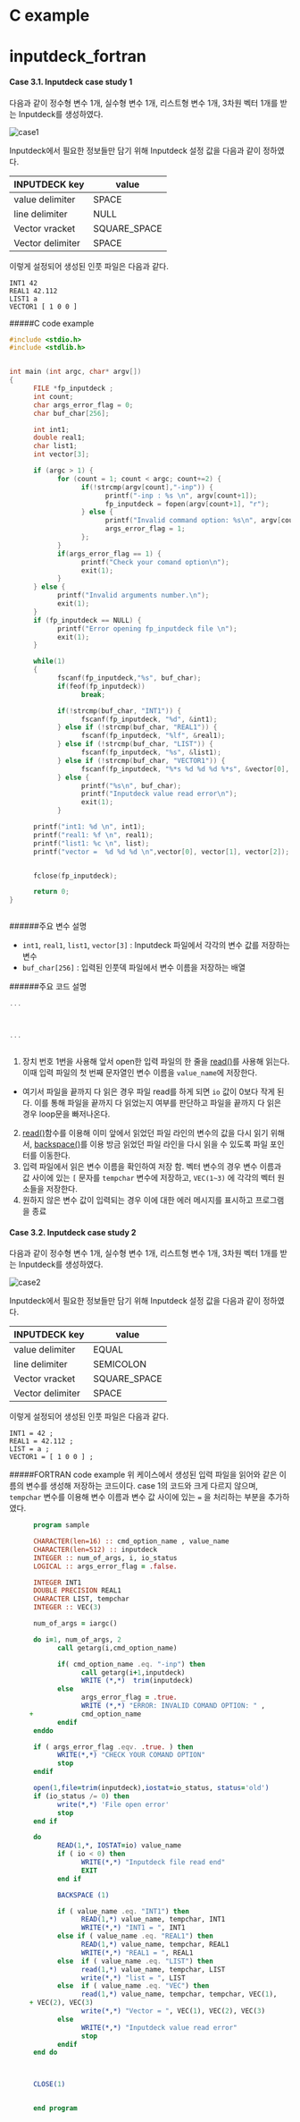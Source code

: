 # C example


# inputdeck_fortran


#### Case 3.1. Inputdeck case study 1

다음과 같이 정수형 변수 1개, 실수형 변수 1개, 리스트형 변수 1개, 3차원 벡터 1개를 받는 Inputdeck를 생성하였다. 

![case1](case1.png)

Inputdeck에서 필요한 정보들만 담기 위해 Inputdeck 설정 값을 다음과 같이 정하였다. 

| INPUTDECK key | value |
| -- | -- |
| value delimiter | SPACE |
| line delimiter | NULL |
| Vector vracket | SQUARE_SPACE |
| Vector delimiter | SPACE |

이렇게 설정되어 생성된 인풋 파일은 다음과 같다.

```
INT1 42
REAL1 42.112
LIST1 a
VECTOR1 [ 1 0 0 ]
```



#####C code example
```c
#include <stdio.h>
#include <stdlib.h>


int main (int argc, char* argv[])
{
      FILE *fp_inputdeck ;
      int count;
      char args_error_flag = 0;
      char buf_char[256];

      int int1;
      double real1;
      char list1;
      int vector[3];

      if (argc > 1) {
            for (count = 1; count < argc; count+=2) {
                  if(!strcmp(argv[count],"-inp")) {
                        printf("-inp : %s \n", argv[count+1]);
                        fp_inputdeck = fopen(argv[count+1], "r");
                  } else {
                        printf("Invalid command option: %s\n", argv[count] );
                        args_error_flag = 1;
                  };
            }
            if(args_error_flag == 1) {
                  printf("Check your comand option\n");
                  exit(1);
            }
      } else {
            printf("Invalid arguments number.\n");
            exit(1);
      }
      if (fp_inputdeck == NULL) {
            printf("Error opening fp_inputdeck file \n");
            exit(1);
      }

      while(1)
      {
            fscanf(fp_inputdeck,"%s", buf_char);
            if(feof(fp_inputdeck))
                  break;

            if(!strcmp(buf_char, "INT1")) {
                  fscanf(fp_inputdeck, "%d", &int1);
            } else if (!strcmp(buf_char, "REAL1")) {
                  fscanf(fp_inputdeck, "%lf", &real1);
            } else if (!strcmp(buf_char, "LIST")) {
                  fscanf(fp_inputdeck, "%s", &list1);
            } else if (!strcmp(buf_char, "VECTOR1")) {
                  fscanf(fp_inputdeck, "%*s %d %d %d %*s", &vector[0], &vector[1], &vector[2]);
            } else {
                  printf("%s\n", buf_char);
                  printf("Inputdeck value read error\n");
                  exit(1);
            }

      printf("int1: %d \n", int1);
      printf("real1: %f \n", real1);
      printf("list1: %c \n", list);
      printf("vector =  %d %d %d \n",vector[0], vector[1], vector[2]);


      fclose(fp_inputdeck);

      return 0;
}



```


######주요 변수 설명 
- ```int1```, ```real1```, ```list1```, ```vector[3]``` : Inputdeck 파일에서 각각의 변수 값를 저장하는 변수
- ```buf_char[256]``` : 입력된 인풋덱 파일에서 변수 이름을 저장하는 배열

######주요 코드 설명

```c
...



...
```

```

```


1. 장치 번호 1번을 사용해 앞서 open한 입력 파일의 한 줄을 [read()](https://docs.oracle.com/cd/E19957-01/805-4939/6j4m0vnat/index.html)를 사용해 읽는다. 이때 입력 파일의 첫 번째 문자열인 변수 이름을 ```value_name```에 저장한다. 
- 여기서 파일을 끝까지 다 읽은 경우 파일 read를 하게 되면 ```io``` 값이 0보다 작게 된다. 이를 통해 파일을 끝까지 다 읽었는지 여부를 판단하고 파일을 끝까지 다 읽은 경우 loop문을 빠저나온다.
2. [read()](https://docs.oracle.com/cd/E19957-01/805-4939/6j4m0vnat/index.html)함수를 이용해 이미 앞에서 읽었던 파일 라인의 변수의 값을 다시 읽기 위해서, [backspace()](https://docs.oracle.com/cd/E19957-01/805-4939/6j4m0vn7j/index.html)를 이용 방금 읽었던 파일 라인을 다시 읽을 수 있도록 파일 포인터를 이동한다.
3. 입력 파일에서 읽은 변수 이름을 확인하여 저장 함. 벡터 변수의 경우 변수 이름과 값 사이에 있는 ```[``` 문자를 ```tempchar``` 변수에 저장하고, ```VEC(1~3)``` 에 각각의 벡터 원소들을 저장한다.
4. 원하지 않은 변수 값이 입력되는 경우 이에 대한 에러 메시지를 표시하고 프로그램을 종료




#### Case 3.2. Inputdeck case study 2

다음과 같이 정수형 변수 1개, 실수형 변수 1개, 리스트형 변수 1개, 3차원 벡터 1개를 받는 Inputdeck를 생성하였다. 

![case2](case3_3.jpg)

Inputdeck에서 필요한 정보들만 담기 위해 Inputdeck 설정 값을 다음과 같이 정하였다. 

| INPUTDECK key | value |
| -- | -- |
| value delimiter | EQUAL |
| line delimiter | SEMICOLON |
| Vector vracket | SQUARE_SPACE |
| Vector delimiter | SPACE |

이렇게 설정되어 생성된 인풋 파일은 다음과 같다.

```
INT1 = 42 ;
REAL1 = 42.112 ;
LIST = a ;
VECTOR1 = [ 1 0 0 ] ;
```



#####FORTRAN code example
위 케이스에서 생성된 입력 파일을 읽어와 같은 이름의 변수를 생성해 저장하는 코드이다. case 1의 코드와 크게 다르지 않으며, ```tempchar``` 변수를 이용해 변수 이름과 변수 값 사이에 있는 ```=``` 을 처리하는 부분을 추가하였다. 

```fortran
      program sample

      CHARACTER(len=16) :: cmd_option_name , value_name
      CHARACTER(len=512) :: inputdeck
      INTEGER :: num_of_args, i, io_status
      LOGICAL :: args_error_flag = .false.

      INTEGER INT1
      DOUBLE PRECISION REAL1
      CHARACTER LIST, tempchar
      INTEGER :: VEC(3)

      num_of_args = iargc()

      do i=1, num_of_args, 2
            call getarg(i,cmd_option_name)

            if( cmd_option_name .eq. "-inp") then
                  call getarg(i+1,inputdeck)
                  WRITE (*,*)  trim(inputdeck)
            else
                  args_error_flag = .true.
                  WRITE (*,*) "ERROR: INVALID COMAND OPTION: " ,
     +            cmd_option_name
            endif
      enddo

      if ( args_error_flag .eqv. .true. ) then
            WRITE(*,*) "CHECK YOUR COMAND OPTION"
            stop
      endif

      open(1,file=trim(inputdeck),iostat=io_status, status='old')
      if (io_status /= 0) then
            write(*,*) 'File open error'
            stop
      end if

      do
            READ(1,*, IOSTAT=io) value_name
            if ( io < 0) then
                  WRITE(*,*) "Inputdeck file read end"
                  EXIT
            end if

            BACKSPACE (1)

            if ( value_name .eq. "INT1") then
                  READ(1,*) value_name, tempchar, INT1
                  WRITE(*,*) "INT1 = ", INT1
            else if ( value_name .eq. "REAL1") then
                  READ(1,*) value_name, tempchar, REAL1
                  WRITE(*,*) "REAL1 = ", REAL1
            else  if ( value_name .eq. "LIST") then
                  read(1,*) value_name, tempchar, LIST
                  write(*,*) "list = ", LIST
            else  if ( value_name .eq. "VEC") then
                  read(1,*) value_name, tempchar, tempchar, VEC(1),
     + VEC(2), VEC(3)
                  write(*,*) "Vector = ", VEC(1), VEC(2), VEC(3)
            else
                  WRITE(*,*) "Inputdeck value read error"
                  stop
            endif
      end do



      CLOSE(1)


      end program

```
